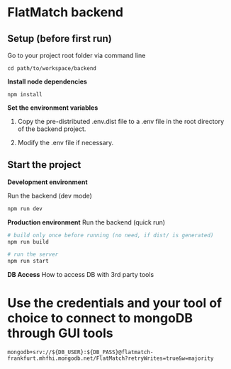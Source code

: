 # FlatMatch backend

## Setup (before first run)

Go to your project root folder via command line
```
cd path/to/workspace/backend
```

**Install node dependencies**

```
npm install
```

**Set the environment variables**

1. Copy the pre-distributed .env.dist file to a .env file in the root directory of the backend project.

2. Modify the .env file if necessary.

## Start the project

**Development environment**

Run the backend (dev mode)
```sh
npm run dev
```

**Production environment**
Run the backend (quick run)
```sh
# build only once before running (no need, if dist/ is generated)
npm run build

# run the server
npm run start
```

**DB Access**
How to access DB with 3rd party tools
# Use the credentials and your tool of choice to connect to mongoDB through GUI tools

```mongodb+srv://${DB_USER}:${DB_PASS}@flatmatch-frankfurt.mhfhi.mongodb.net/FlatMatch?retryWrites=true&w=majority```